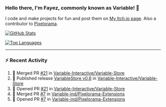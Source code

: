 ### Hello there, I'm Fayez, commonly known as Variable! 👋
I code and make projects for fun and post them on [My Itch.io page](https://variable-industries.itch.io/). Also a contributor to [Pixelorama](https://github.com/Orama-Interactive/Pixelorama).

[![GitHub Stats](https://github-readme-stats.vercel.app/api/?username=Variable-ind&show_icons=true&theme=merko)](https://github.com/anuraghazra/github-readme-stats)

[![Top Languages](https://github-readme-stats.vercel.app/api/top-langs/?username=Variable-ind&layout=compact&theme=merko)](https://github.com/anuraghazra/github-readme-stats)

---

### :zap: Recent Activity

<!--START_SECTION:activity-->
1. 🎉 Merged PR [#21](https://github.com/Variable-Interactive/Variable-Store/pull/21) in [Variable-Interactive/Variable-Store](https://github.com/Variable-Interactive/Variable-Store)
2. 🚀 Published release [ VariableStore v0.6](https://github.com/Variable-Interactive/Variable-Store/releases/tag/v0.6) in [Variable-Interactive/Variable-Store](https://github.com/Variable-Interactive/Variable-Store)
3. 💪 Opened PR [#21](https://github.com/Variable-Interactive/Variable-Store/pull/21) in [Variable-Interactive/Variable-Store](https://github.com/Variable-Interactive/Variable-Store)
4. 🎉 Merged PR [#7](https://github.com/Variable-ind/Pixelorama-Extensions/pull/7) in [Variable-ind/Pixelorama-Extensions](https://github.com/Variable-ind/Pixelorama-Extensions)
5. 💪 Opened PR [#7](https://github.com/Variable-ind/Pixelorama-Extensions/pull/7) in [Variable-ind/Pixelorama-Extensions](https://github.com/Variable-ind/Pixelorama-Extensions)
<!--END_SECTION:activity-->

<!--
**Variable-ind/Variable-ind** is a ✨ _special_ ✨ repository because its `README.md` (this file) appears on your GitHub profile.

Here are some ideas to get you started:
- 🌱 I’m currently studying at ...
- 🔭 I’m currently working on ...
- 👯 I’m looking to collaborate on ...
- 🤔 I’m looking for help with ...
- 💬 Ask me about ...
- 📫 How to reach me: ...
- ⚡ Fun fact: ...
-->
